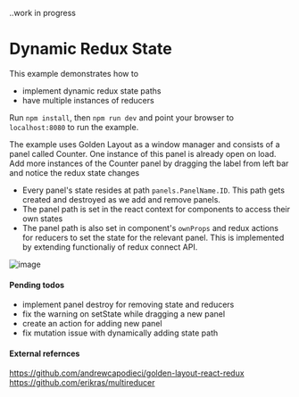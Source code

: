 ..work in progress

# Dynamic Redux State

This example demonstrates how to
- implement dynamic redux state paths
- have multiple instances of reducers

Run `npm install`, then `npm run dev` and point your browser to `localhost:8080` to run the example.

The example uses Golden Layout as a window manager and consists of a panel called Counter.
One instance of this panel is already open on load. Add more instances of the Counter
panel by dragging the label from left bar and notice the redux state changes

- Every panel's state resides at path `panels.PanelName.ID`. This path gets created and destroyed as
we add and remove panels.
- The panel path is set in the react context for components to access their own states
- The panel path is also set in component's `ownProps` and redux actions for reducers to set the state
for the relevant panel. This is implemented by extending functionaliy of redux connect API.


![image](https://user-images.githubusercontent.com/359805/42211232-ff19c702-7eaa-11e8-8678-8b328789334a.png)


#### Pending todos
- implement panel destroy for removing state and reducers
- fix the warning on setState while dragging a new panel
- create an action for adding new panel
- fix mutation issue with dynamically adding state path 

#### External refernces
https://github.com/andrewcapodieci/golden-layout-react-redux
https://github.com/erikras/multireducer
